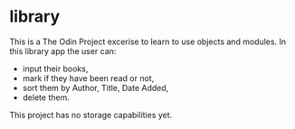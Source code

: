 # library
This is a The Odin Project excerise to learn to use objects and modules. 
In this library app the user can:
- input their books,
- mark if they have been read or not,
- sort them by Author, Title, Date Added,
- delete them.

This project has no storage capabilities yet.
